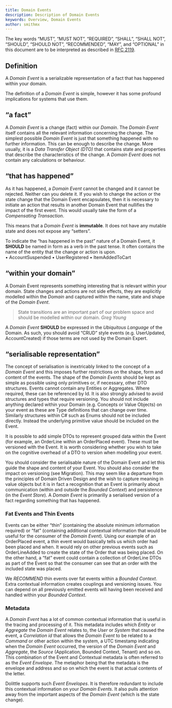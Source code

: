 ```yaml
---
title: Domain Events
description: Description of Domain Events
keywords: Overview, Domain Events
author: smithmx
---
```

The key words “MUST”, “MUST NOT”, “REQUIRED”, “SHALL”, “SHALL NOT”, “SHOULD”, “SHOULD NOT”,
“RECOMMENDED”, “MAY”, and “OPTIONAL” in this document are to be interpreted as described in
[RFC 2119](https://tools.ietf.org/html/rfc2119).

## Definition

A *Domain Event* is a serializable representation of a fact that has happened within your domain.

The definition of a *Domain Event* is simple, however it has some profound implications for systems that use them.

## “a fact”

A *Domain Event* is a change (fact) within our *Domain*.  The *Domain Event* itself contains all the relevant information concerning the change. The simplest possible *Domain Event* is just that something happened with no further information. This can be enough to describe the change.  More usually, it is a *Data Transfer Object (DTO)* that contains state and properties that describe the characteristics of the change.  A *Domain Event* does not contain any calculations or behaviour.

## “that has happened” 

As it has happened, a *Domain Event* cannot be changed and it cannot be rejected.  Neither can you delete it.  If you wish to change the action or the state change that the Domain Event encapsulates, then it is necessary to initiate an action that results in another Domain Event that nullifies the impact of the first event. This would usually take the form of a *Compensating Transaction*. 

This means that a *Domain Event* is **immutable**.  It does not have any mutable state and does not expose any “setters”.  

To indicate the “has happened in the past” nature of a Domain Event, it **SHOULD** be named in form as a verb in the past tense.  It often contains the name of the entity that the change or action is upon.  
	•	AccountSuspended
	•	UserRegistered
	•	ItemAddedToCart

## “within your domain”

A Domain Event represents something interesting that is relevant within your domain. State changes and actions are not side effects, they are explicitly modelled within the *Domain* and captured within the name, state and shape of the *Domain Event*.

> State transitions are an important part of our problem space and should be modelled within our domain.
> <cite>Greg Young</cite>

A *Domain Event* **SHOULD** be expressed in the *Ubiquitous Language* of the Domain.  As such, you should avoid “CRUD” style events (e.g. UserUpdated, AccountCreated) if those terms are not used by the Domain Expert.


## “serialisable representation”

The concept of serialisation is inextricably linked to the concept of a *Domain Event* and this imposes further restrictions on the shape, form and content of the events.  The shape of the *Domain Events* should be kept as simple as possible using only primitives or, if necessary, other DTO structures.  Events cannot contain any Entities or Aggregates.  Where required, these can be referenced by Id.  It is also strongly advised to avoid structures and types that require versioning.  You should not include anything declared within your Domain (e.g. Concepts or Value Objects) on your event as these are Type definitions that can change over time.  Similarly structures within C# such as Enums should not be included directly.  Instead the underlying primitive value should be included on the Event.

It is possible to add simple DTOs to represent grouped data within the Event (for example, an OrderLine within an OrderPlaced event).  These must be versioned with the Event.  It is worth considering whether you wish to take on the cognitive overhead of a DTO to version when modelling your event.

You should consider the serialisable nature of the Domain Event and let this guide the shape and content of your Event.  You should also consider the impact on versioning (see Migration).  This may seem like a departure from the principles of Domain Driven Design and the wish to capture meaning in value objects but it is in fact a recognition that an Event is primarily about communication (within and outside the *Bounded Context*) and persistence (in the *Event Store*). A *Domain Event* is primarilly a serialised version of a fact regarding something that has happened.

### Fat Events and Thin Events

Events can be either “thin” (containing the absolute minimum information required) or “fat” (containing additional contextual information that would be useful for the consumer of the *Domain Event*).  Using our example of an OrderPlaced event, a thin event would basically tells us which order had been placed and when.  It would rely on other previous events such as OrderLineAdded to create the state of the Order that was being placed.  On the other hand, a “fat” event could contain a collection of OrderLine DTOs as part of the Event so that the consumer can see that an order with the included state was placed.

We *RECOMMEND* thin events over fat events within a *Bounded Context*.  Extra contextual information creates couplings and versioning issues. You can depend on all previously emitted events will having been received and handled within your *Bounded Context*.

### Metadata

A *Domain Event* has a lot of common contextual information that is useful in the tracing and processing of it.  This metadata includes which *Entity* or *Aggregate* the *Domain Event* relates to, the *User* or *System* that caused the event, a *Correlation id* that allows the *Domain Event* to be related to a *Command* or other action within the system, a UTC timestamp indicating when the *Domain Event* occurred, the version of the *Domain Event* and *Aggregate*, the *Source* (Application, Bounded Context, Tenant) and so on.  This combination of the Event and Contextual metadata is often referred to as the *Event Envelope*.  The metaphor being that the metadata is the envelope and address and so on which the event is that actual contents of the letter.

Dolittle supports such *Event Envelopes*.  It is therefore redundant to include this contextual information on your *Domain Events*.  It also pulls attention away from the important aspects of the *Domain Event* (which is the state change).
